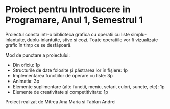 # Proiect pentru Introducere in Programare, Anul 1, Semestrul 1

Proiectul consta intr-o biblioteca grafica cu operatii cu liste simplu-inlantuite, dublu-inlantuite, stive si cozi.
Toate operatiile vor fi vizualizate grafic în timp ce se desfășoară.

Mod de punctare a proiectului:
* Din oficiu: 1p
* Structurile de date folosite și păstrarea lor în fișiere: 1p
* Implementarea functiilor de operare cu liste: 3p
* Animatia: 3p
* Elemente suplimentare (alte functii, meniu, setari, culori, sunete, etc): 1p
* Elemente de creativitate și competitivitate: 1p

Proiect realizat de Mitrea Ana Maria si Tablan Andrei
